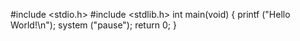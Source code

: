 #include <stdio.h> 
#include <stdlib.h> 
int main(void) 
{ 
printf ("Hello World!\n"); 
system ("pause"); 
return 0;
}
